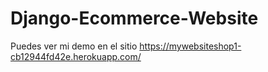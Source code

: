 # Django-Ecommerce-Website

Puedes ver mi demo en el sitio 
https://mywebsiteshop1-cb12944fd42e.herokuapp.com/
